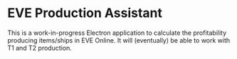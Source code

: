 # EVE Production Assistant

This is a work-in-progress Electron application to calculate the profitability producing items/ships in EVE Online. It will (eventually) be able to work with T1 and T2 production.
